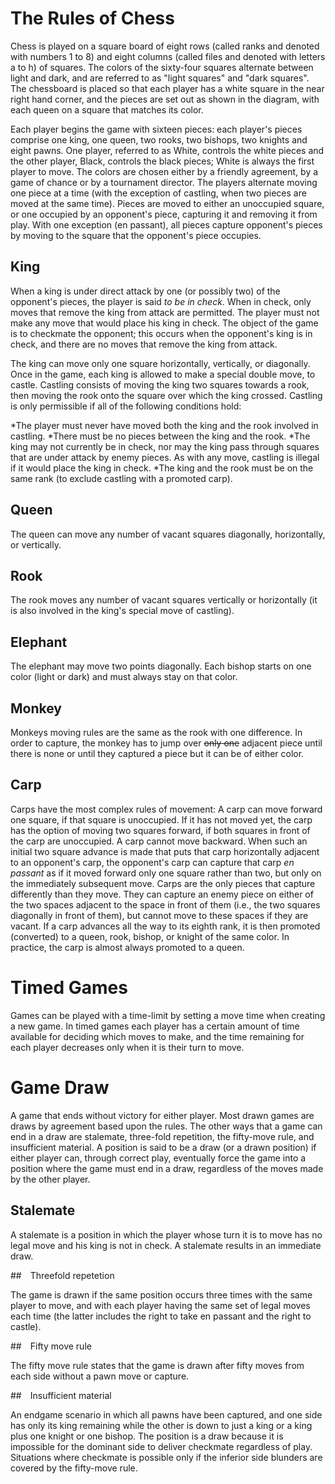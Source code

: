 # The Rules of Chess
Chess is played on a square board of eight rows (called ranks and denoted with numbers 1 to 8) and eight columns (called files and denoted with letters a to h) of squares. The colors of the sixty-four squares alternate between light and dark, and are referred to as "light squares" and "dark squares". The chessboard is placed so that each player has a white square in the near right hand corner, and the pieces are set out as shown in the diagram, with each queen on a square that matches its color.

Each player begins the game with sixteen pieces: each player's pieces comprise one king, one queen, two rooks, two bishops, two knights and eight pawns. One player, referred to as White, controls the white pieces and the other player, Black, controls the black pieces; White is always the first player to move. The colors are chosen either by a friendly agreement, by a game of chance or by a tournament director. The players alternate moving one piece at a time (with the exception of castling, when two pieces are moved at the same time). Pieces are moved to either an unoccupied square, or one occupied by an opponent's piece, capturing it and removing it from play. With one exception (en passant), all pieces capture opponent's pieces by moving to the square that the opponent's piece occupies.

## King

When a king is under direct attack by one (or possibly two) of the opponent's pieces, the player is said *to be in check*. When in check, only moves that remove the king from attack are permitted. The player must not make any move that would place his king in check. The object of the game is to checkmate the opponent; this occurs when the opponent's king is in check, and there are no moves that remove the king from attack.

The king can move only one square horizontally, vertically, or diagonally. Once in the game, each king is allowed to make a special double move, to castle. Castling consists of moving the king two squares towards a rook, then moving the rook onto the square over which the king crossed. Castling is only permissible if all of the following conditions hold:

*The player must never have moved both the king and the rook involved in castling.
*There must be no pieces between the king and the rook.
*The king may not currently be in check, nor may the king pass through squares that are under attack by enemy pieces. As with any move, castling is illegal if it would place the king in check.
*The king and the rook must be on the same rank (to exclude castling with a promoted carp).

## Queen

The queen can move any number of vacant squares diagonally, horizontally, or vertically.

## Rook

The rook moves any number of vacant squares vertically or horizontally (it is also involved in the king's special move of castling).

## Elephant

The elephant may move two points diagonally. Each bishop starts on one color (light or dark) and must always stay on that color.

## Monkey

Monkeys moving rules are the same as the rook with one difference. In order to capture, the monkey has to jump over <s>only one</s> adjacent piece until there is none or until they captured a piece but it can be of either color.

## Carp

Carps have the most complex rules of movement: A carp can move forward one square, if that square is unoccupied. If it has not moved yet, the carp has the option of moving two squares forward, if both squares in front of the  carp are unoccupied. A carp cannot move backward. When such an initial two square advance is made that puts that carp horizontally adjacent to an opponent's carp, the opponent's carp can capture that carp *en passant* as if it moved forward only one square rather than two, but only on the immediately subsequent move. Carps are the only pieces that capture differently than they move. They can capture an enemy piece on either of the two spaces adjacent to the space in front of them (i.e., the two squares diagonally in front of them), but cannot move to these spaces if they are vacant. If a carp advances all the way to its eighth rank, it is then promoted (converted) to a queen, rook, bishop, or knight of the same color. In practice, the carp is almost always promoted to a queen.

# Timed Games

Games can be played with a time-limit by setting a move time when creating a new game. In timed games each player has a certain amount of time available for deciding which moves to make, and the time remaining for each player decreases only when it is their turn to move.

# Game Draw

A game that ends without victory for either player. Most drawn games are draws by agreement based upon the rules. The other ways that a game can end in a draw are stalemate, three-fold repetition, the fifty-move rule, and insufficient material. A position is said to be a draw (or a drawn position) if either player can, through correct play, eventually force the game into a position where the game must end in a draw, regardless of the moves made by the other player.

## Stalemate

A stalemate is a position in which the player whose turn it is to move has no legal move and his king is not in check. A stalemate results in an immediate draw.

## Threefold repetetion

The game is drawn if the same position occurs three times with the same player to move, and with each player having the same set of legal moves each time (the latter includes the right to take en passant and the right to castle).

## Fifty move rule

The fifty move rule states that the game is drawn after fifty moves from each side without a pawn move or capture.

## Insufficient material

An endgame scenario in which all pawns have been captured, and one side has only its king remaining while the other is down to just a king or a king plus one knight or one bishop. The position is a draw because it is impossible for the dominant side to deliver checkmate regardless of play. Situations where checkmate is possible only if the inferior side blunders are covered by the fifty-move rule.